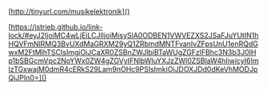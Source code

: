 
[http://tinyurl.com/musikelektronik]()

[https://jstrieb.github.io/link-lock/#eyJ2IjoiMC4wLjEiLCJlIjoiMisySlA0ODBEN1VWVEZXS2JSaFJuYUtIN1hHQVFmNlRMQ3BvUXdMaGRXM29yQ1ZRbmdMNTFvanIvZFpsUnU1enRQdGwxM2FtMlhTSCIsImgiOiJCaXR0ZSBnZWJlbiBTaWUgZGFzIFBhc3N3b3J0IHp1bSBGcmVpc2NoYWx0ZW4gZGVyIFNlbWluYXJzZWl0ZSBlaW4hIiwicyI6ImlzTGxwajM0dmR4cERkS29Lam9nOHc9PSIsImkiOiJDOXJDd0dKeVhMODJpQjJPIn0=]()
